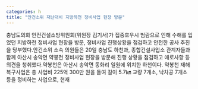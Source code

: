 ```yaml
---
categories: h
title: "안건소위 재난대비 지방하천 정비사업 현장 방문"
---
```

충남도의회 안전건설소방위원회(위원장 김기서)가 집중호우시 범람으로 인해 수해를 입었던 지방하천 정비사업 현장을 방문, 정비사업 진행상황을 점검하고 안전한 공사 추진을 당부했다.안건소위 소속 의원들은 20일 충남도 하천과, 종합건설사업소 관계자들과 함께 아산시 송악면 약봉천 정비사업 현장을 방문해 진행 상황을 점검하고 애로사항 등 의견을 청취했다.약봉천은 아산시 송악면 동화리 일원에 위치한 하천이다. 약봉천 재해복구사업은 총 사업비 225억 300만 원을 들여 길이 5.7㎞ 교량 7개소, 낙차공 7개소 등을 정비하는 사업으로, 현재